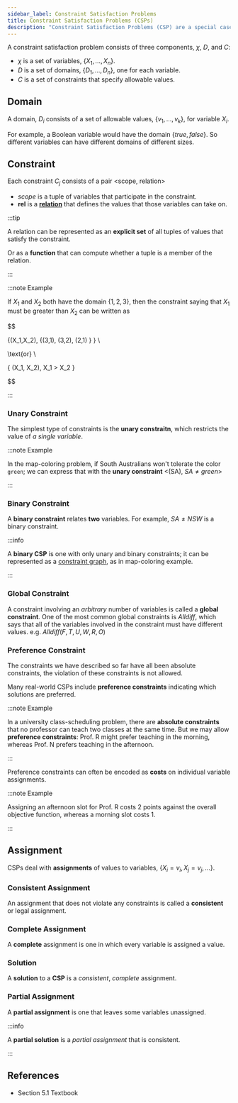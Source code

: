 ```yaml
---
sidebar_label: Constraint Satisfaction Problems
title: Constraint Satisfaction Problems (CSPs)
description: "Constraint Satisfaction Problems (CSP) are a special case of search problems where each state is a partial assignment of values to a set of variables. These assignments are subjected to a number of constraints. Many practical applications like resources allocation and timetabling can be expressed as CSP."
---
```


A constraint satisfaction problem consists of three components, $\chi$, $D$, and $C$:

- $\chi$ is a set of variables, $\{X_1, \dots, X_n\}$.
- $D$ is a set of domains, $\{D_1, \dots, D_n\}$, one for each variable.
- $C$ is a set of constraints that specify allowable values.

## Domain

A domain, $D_i$ consists of a set of allowable values, $\{v_1, \dots, v_k \}$, for variable $X_i$.

For example, a Boolean variable would have the domain $\{true, false\}$. So different variables can have different domains of different sizes.

## Constraint

Each constraint $C_j$ consists of a pair <scope, relation>

- _scope_ is a tuple of variables that participate in the constraint.
- **rel** is a **[relation](../cab203-discrete-structure/060-relations.mdx#relations)** that defines the values that those variables can take on.

:::tip

A relation can be represented as an **explicit set** of all tuples of values that satisfy the constraint.

Or as a **function** that can compute whether a tuple is a member of the relation.

:::

:::note Example

If $X_1$ and $X_2$ both have the domain $\{1,2,3\}$, then the constraint saying that $X_1$ must be greater than $X_2$ can be written as

$$

\{(X_1,X_2), \{(3,1), (3,2), (2,1) \} \} \\

\text{or} \\

\{ (X_1, X_2), X_1 > X_2  \}


$$

:::

### Unary Constraint

The simplest type of constraints is the **unary constraitn**, which restricts the value of _a single variable_.

:::note Example

In the map-coloring problem, if South Australians won't tolerate the color `green`; we can express that with the **unary constraint** <(SA), $SA \not = green$>

:::

### Binary Constraint

A **binary constraint** relates **two** variables. For example, $SA \not = NSW$ is a binary constraint.

:::info

A **binary CSP** is one with only unary and binary constraints; it can be represented as a [constraint graph](06-map-coloring.md), as in map-coloring example.

:::

### Global Constraint

A constraint involving an _arbitrary_ number of variables is called a **global constraint**. One of the most common global constraints is $Alldiff$, which says that all of the variables involved in the constraint must have different values. e.g. $Alldiff(F,T,U,W,R,O)$

### Preference Constraint

The constraints we have described so far have all been absolute constraints, the violation of these constraints is not allowed.

Many real-world CSPs include **preference constraints** indicating which solutions are preferred.

:::note Example

In a university class-scheduling problem, there are **absolute constraints** that no professor can teach two classes at the same time. But we may allow **preference constraints**: Prof. R might prefer teaching in the morning, whereas Prof. N prefers teaching in the afternoon.

:::

Preference constraints can often be encoded as **costs** on individual variable assignments.

:::note Example

Assigning an afternoon slot for Prof. R costs 2 points against the overall objective function, whereas a morning slot costs 1.

:::

## Assignment

CSPs deal with **assignments** of values to variables, $\{X_i=v_i, X_j = v_j, \dots \}$.

### Consistent Assignment

An assignment that does not violate any constraints is called a **consistent** or legal assignment.

### Complete Assignment

A **complete** assignment is one in which every variable is assigned a value.

### Solution

A **solution** to a **CSP** is a _consistent_, _complete_ assignment.

### Partial Assignment

A **partial assignment** is one that leaves some variables unassigned.

:::info

A **partial solution** is a _partial assignment_ that is consistent.

:::

## References

- Section 5.1 Textbook
